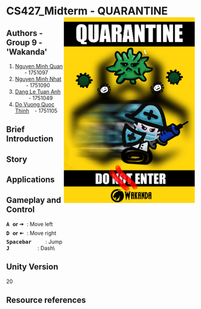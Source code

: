 # CS427_Midterm - QUARANTINE <img src="https://github.com/born99/CS427_Midterm/blob/master/Poster.png" width="350" align="right">
## Authors - Group 9 - 'Wakanda'
 1. [Nguyen Minh Quan](https://github.com/zxquan123) &emsp;&ensp; - 1751097     
 2. [Nguyen Minh Nhat](https://github.com/born99) &emsp;&ensp;&nbsp; - 1751090
 3. [Dang Le Tuan Anh](https://github.com/dangletuananh69) &emsp;&ensp;&ensp;&nbsp; - 1751049
 4. [Do Vuong Quoc Thinh](https://github.com/dvqthinh25111999) &ensp; - 1751105





## Brief Introduction

## Story


## Applications

## Gameplay and Control
<kbd> **A** </kbd> __or__ <kbd> **🠦** </kbd>   : Move left\
<kbd> **D** </kbd> __or__ <kbd> **🠤** </kbd>     : Move right\
<kbd>	**Spacebar** </kbd>&emsp;&nbsp;&ensp;        : Jump\
<kbd> **J** </kbd>&emsp;&emsp;&emsp;&emsp;&ensp;   : Dash\

## Unity Version
20

## Resource references
